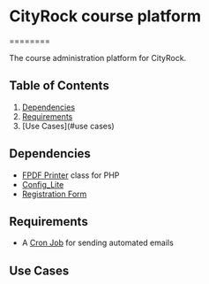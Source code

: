 # CityRock course platform
========

The course administration platform for CityRock.

## Table of Contents

1. [Dependencies](#dependencies) 
2. [Requirements](#requirements)
3. [Use Cases](#use cases)

## Dependencies
* [FPDF Printer](http://www.fpdf.org/) class for PHP
* [Config_Lite](https://github.com/pear/Config_Lite/blob/master/docs/examples)
* [Registration Form](http://code.tutsplus.com/tutorials/how-to-code-a-signup-form-with-email-confirmation--net-6860)


## Requirements
* A [Cron Job](http://stackoverflow.com/questions/5243373/how-to-schedule-email-notifications-in-php) for sending automated emails


## Use Cases


